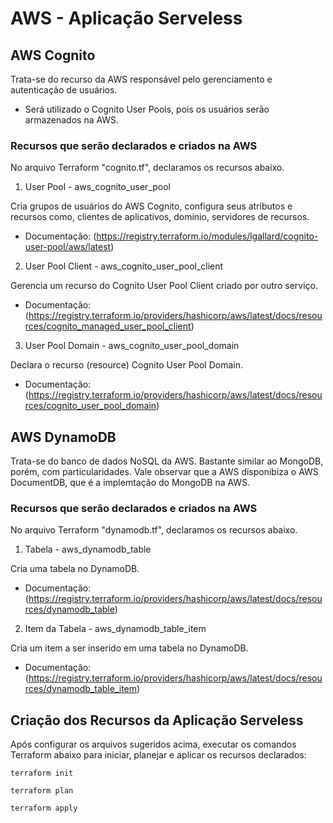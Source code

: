# AWS - Aplicação Serveless

## AWS Cognito

Trata-se do recurso da AWS responsável pelo gerenciamento e autenticação de usuários. 

- Será utilizado o Cognito User Pools, pois os usuários serão armazenados na AWS.

### Recursos que serão declarados e criados na AWS

No arquivo Terraform "cognito.tf", declaramos os recursos abaixo.

1. User Pool - aws_cognito_user_pool

Cria grupos de usuários do AWS Cognito, configura seus atributos e recursos como, clientes de aplicativos, domínio, servidores de recursos.

- Documentação: (https://registry.terraform.io/modules/lgallard/cognito-user-pool/aws/latest)


2. User Pool Client - aws_cognito_user_pool_client

Gerencia um recurso do Cognito User Pool Client criado por outro serviço.

- Documentação: (https://registry.terraform.io/providers/hashicorp/aws/latest/docs/resources/cognito_managed_user_pool_client)

3. User Pool Domain - aws_cognito_user_pool_domain

Declara o recurso (resource) Cognito User Pool Domain.

- Documentação: (https://registry.terraform.io/providers/hashicorp/aws/latest/docs/resources/cognito_user_pool_domain)


## AWS DynamoDB

Trata-se do banco de dados NoSQL da AWS. Bastante similar ao MongoDB, porém, com particularidades. Vale observar que a AWS disponibiza o AWS DocumentDB, que é a implemtação do MongoDB na AWS.

### Recursos que serão declarados e criados na AWS

No arquivo Terraform "dynamodb.tf", declaramos os recursos abaixo.

1. Tabela - aws_dynamodb_table

Cria uma tabela no DynamoDB.

- Documentação: (https://registry.terraform.io/providers/hashicorp/aws/latest/docs/resources/dynamodb_table)

2. Item da Tabela - aws_dynamodb_table_item

Cria um item a ser inserido em uma tabela no DynamoDB.

- Documentação: (https://registry.terraform.io/providers/hashicorp/aws/latest/docs/resources/dynamodb_table_item)


## Criação dos Recursos da Aplicação Serveless

Após configurar os arquivos sugeridos acima, executar os comandos Terraform abaixo para iniciar, planejar e aplicar os recursos declarados:

```hcl
terraform init 
```

```hcl
terraform plan 
```

```hcl
terraform apply 
```


